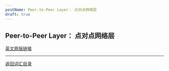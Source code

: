```yaml
---
postName: Peer-to-Peer Layer： 点对点网络层
draft: true
---
```

## Peer-to-Peer Layer： 点对点网络层




[英文原版链接](https://wiki.internetcomputer.org/wiki/Glossary)

---
[返回词汇目录](../glossary)